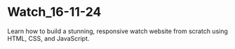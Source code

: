 # Watch_16-11-24
Learn how to build a stunning, responsive watch website from scratch using HTML, CSS, and JavaScript.
